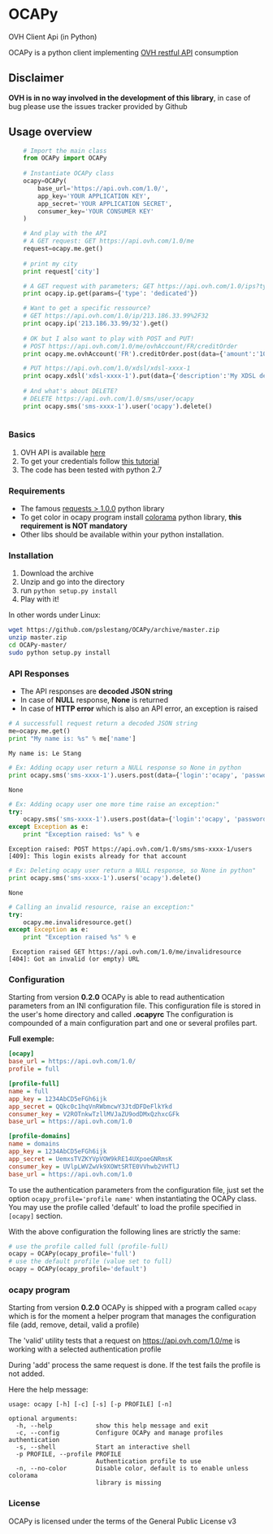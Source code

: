 OCAPy
=====

OVH Client Api (in Python)

OCAPy is a python client implementing [OVH restful API](https://api.ovh.com/console/) consumption

## Disclaimer ##
**OVH is in no way involved in the development of this library**, in case of bug please use the issues tracker provided by Github

## Usage overview

```python
    # Import the main class
    from OCAPy import OCAPy
    
    # Instantiate OCAPy class
    ocapy=OCAPy(
        base_url='https://api.ovh.com/1.0/',
        app_key='YOUR APPLICATION KEY',
        app_secret='YOUR APPLICATION SECRET',
        consumer_key='YOUR CONSUMER KEY'
    )

    # And play with the API
    # A GET request: GET https://api.ovh.com/1.0/me
    request=ocapy.me.get()
    
    # print my city
    print request['city']

    # A GET request with parameters; GET https://api.ovh.com/1.0/ips?type=dedicated
    print ocapy.ip.get(params={'type': 'dedicated'})

    # Want to get a specific ressource?
    # GET https://api.ovh.com/1.0/ip/213.186.33.99%2F32
    print ocapy.ip('213.186.33.99/32').get()
    
    # OK but I also want to play with POST and PUT!
    # POST https://api.ovh.com/1.0/me/ovhAccount/FR/creditOrder
    print ocapy.me.ovhAccount('FR').creditOrder.post(data={'amount':'1000'})

    # PUT https://api.ovh.com/1.0/xdsl/xdsl-xxxx-1
    print ocapy.xdsl('xdsl-xxxx-1').put(data={'description':'My XDSL description'})
    
    # And what's about DELETE?
    # DELETE https://api.ovh.com/1.0/sms/user/ocapy
    print ocapy.sms('sms-xxxx-1').user('ocapy').delete()
    
```

### Basics
1. OVH API is available [here](https://api.ovh.com/console/)
2. To get your credentials follow [this tutorial](http://www.ovh.com/fr/g934.premiers-pas-avec-l-api)
3. The code has been tested with python 2.7

### Requirements
* The famous [requests > 1.0.0](http://docs.python-requests.org/en/latest/) python library
* To get color in ocapy program install [colorama](https://pypi.python.org/pypi/colorama) python library, **this requirement is NOT mandatory**
* Other libs should be available within your python installation.

### Installation
1. Download the archive
2. Unzip and go into the directory
3. run ```python setup.py install```
4. Play with it!

In other words under Linux:

```bash
wget https://github.com/pslestang/OCAPy/archive/master.zip
unzip master.zip
cd OCAPy-master/
sudo python setup.py install
```

### API Responses
- The API responses are **decoded JSON string**
- In case of **NULL** response, **None** is returned
- In case of **HTTP error** which is also an API error, an exception is raised

```python
# A successfull request return a decoded JSON string
me=ocapy.me.get()
print "My name is: %s" % me['name']
```
    My name is: Le Stang

```python
# Ex: Adding ocapy user return a NULL response so None in python
print ocapy.sms('sms-xxxx-1').users.post(data={'login':'ocapy', 'password':'plopplop'})
```    
    None

```python    
# Ex: Adding ocapy user one more time raise an exception:"
try:
    ocapy.sms('sms-xxxx-1').users.post(data={'login':'ocapy', 'password':'plopplop'})
except Exception as e:
    print "Exception raised: %s" % e
```
    Exception raised: POST https://api.ovh.com/1.0/sms/sms-xxxx-1/users [409]: This login exists already for that account

```python
# Ex: Deleting ocapy user return a NULL response, so None in python"
print ocapy.sms('sms-xxxx-1').users('ocapy').delete()
```
    None

```python
# Calling an invalid resource, raise an exception:"
try:
    ocapy.me.invalidresource.get()
except Exception as e:
    print "Exception raised %s" % e

```
     Exception raised GET https://api.ovh.com/1.0/me/invalidresource [404]: Got an invalid (or empty) URL

### Configuration
Starting from version **0.2.0** OCAPy is able to read authentication parameters from an INI configuration file. This configuration file is stored in the user's home directory and called **.ocapyrc**
The configuration is compounded of a main configuration part and one or several profiles part.

**Full exemple:**

```ini
[ocapy]
base_url = https://api.ovh.com/1.0/
profile = full

[profile-full]
name = full
app_key = 1234AbCD5eFGh6ijk
app_secret = QQkc0c1hqVnRWbmcwY3JtdDFDeFlkYkd
consumer_key = V2ROTnkwTzllMVJaZU9odDMxQzhxcGFk
base_url = https://api.ovh.com/1.0

[profile-domains]
name = domains
app_key = 1234AbCD5eFGh6ijk
app_secret = UemxsTVZKYVpVOW9kRE14UXpoeGNRmsK
consumer_key = UVlpLWVZwVk9XOWtSRTE0VVhwb2VHTlJ
base_url = https://api.ovh.com/1.0
```

To use the authentication parameters from the configuration file, just set the option ```ocapy_profile='profile name'``` when instantiating the OCAPy class.
You may use the profile called 'default' to load the profile specified in ```[ocapy]``` section.

With the above configuration the following lines are strictly the same:

```python
# use the profile called full (profile-full)
ocapy = OCAPy(ocapy_profile='full')
# use the default profile (value set to full) 
ocapy = OCAPy(ocapy_profile='default')

```

### ocapy program
Starting from version **0.2.0** OCAPy is shipped with a program called ```ocapy``` which is for the moment a helper program that manages the configuration file (add, remove, detail, valid a profile)

The 'valid' utility tests that a request on https://api.ovh.com/1.0/me is working with a selected authentication profile 

During 'add' process the same request is done. If the test fails the profile is not added.

Here the help message:

```
usage: ocapy [-h] [-c] [-s] [-p PROFILE] [-n]

optional arguments:
  -h, --help            show this help message and exit
  -c, --config          Configure OCAPy and manage profiles authentication
  -s, --shell           Start an interactive shell
  -p PROFILE, --profile PROFILE
                        Authentication profile to use
  -n, --no-color        Disable color, default is to enable unless colorama
                        library is missing
```


### License
OCAPy is licensed under the terms of the General Public License v3
